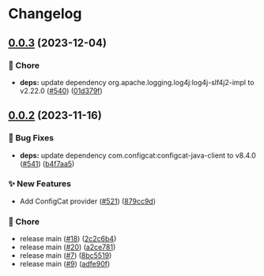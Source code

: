 # Changelog

## [0.0.3](https://github.com/open-feature/java-sdk-contrib/compare/dev.openfeature.contrib.providers.configcat-v0.0.2...dev.openfeature.contrib.providers.configcat-v0.0.3) (2023-12-04)


### 🧹 Chore

* **deps:** update dependency org.apache.logging.log4j:log4j-slf4j2-impl to v2.22.0 ([#540](https://github.com/open-feature/java-sdk-contrib/issues/540)) ([01d379f](https://github.com/open-feature/java-sdk-contrib/commit/01d379fc720c14c1fd1b6baeba23f3ab7007e740))

## [0.0.2](https://github.com/open-feature/java-sdk-contrib/compare/dev.openfeature.contrib.providers.configcat-v0.0.1...dev.openfeature.contrib.providers.configcat-v0.0.2) (2023-11-16)


### 🐛 Bug Fixes

* **deps:** update dependency com.configcat:configcat-java-client to v8.4.0 ([#541](https://github.com/open-feature/java-sdk-contrib/issues/541)) ([b4f7aa5](https://github.com/open-feature/java-sdk-contrib/commit/b4f7aa548f2e4cdcd7646195b49e899dcd3aca20))


### ✨ New Features

* Add ConfigCat provider ([#521](https://github.com/open-feature/java-sdk-contrib/issues/521)) ([879cc9d](https://github.com/open-feature/java-sdk-contrib/commit/879cc9d1bc8a6363339c2b85b42dd0f6b3178846))


### 🧹 Chore

* release main ([#18](https://github.com/open-feature/java-sdk-contrib/issues/18)) ([2c2c6b4](https://github.com/open-feature/java-sdk-contrib/commit/2c2c6b4e1d1c0aa62ca33a001e8f19b97637d7aa))
* release main ([#20](https://github.com/open-feature/java-sdk-contrib/issues/20)) ([a2ce781](https://github.com/open-feature/java-sdk-contrib/commit/a2ce781e156ae0fb43a72e9281cf43f74046276c))
* release main ([#7](https://github.com/open-feature/java-sdk-contrib/issues/7)) ([8bc5519](https://github.com/open-feature/java-sdk-contrib/commit/8bc5519d863e581dc061e71ffb23261d3ad1b013))
* release main ([#9](https://github.com/open-feature/java-sdk-contrib/issues/9)) ([adfe90f](https://github.com/open-feature/java-sdk-contrib/commit/adfe90f06227ea199165fa2436541dbf2e492f06))
